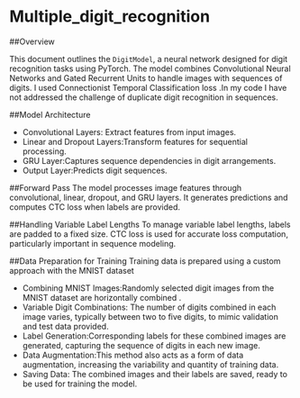 # Multiple_digit_recognition

##Overview

This document outlines the `DigitModel`, a neural network designed for digit recognition tasks using PyTorch. The model combines Convolutional Neural Networks  and Gated Recurrent Units to handle images with sequences of digits. I used Connectionist Temporal Classification loss .In my code I have not addressed the  challenge of duplicate digit recognition in sequences.

##Model Architecture
- Convolutional Layers: Extract features from input images.
- Linear and Dropout Layers:Transform features for sequential processing.
- GRU Layer:Captures sequence dependencies in digit arrangements.
- Output Layer:Predicts digit sequences.

##Forward Pass
The model processes image features through convolutional, linear, dropout, and GRU layers. It generates predictions and computes CTC loss when labels are provided.

##Handling Variable Label Lengths
To manage variable label lengths, labels are padded to a fixed size. CTC loss is used for accurate loss computation, particularly important in sequence modeling.


##Data Preparation for Training
Training data is prepared using a custom approach with the MNIST dataset

- Combining MNIST Images:Randomly selected digit images from the MNIST dataset are horizontally combined .
- Variable Digit Combinations: The number of digits combined in each image varies, typically between two to five digits, to mimic validation and test data provided.
- Label Generation:Corresponding labels for these combined images are generated, capturing the sequence of digits in each new image.
- Data Augmentation:This method also acts as a form of data augmentation, increasing the variability and quantity of training data.
- Saving Data: The combined images and their labels are saved, ready to be used for training the model.

